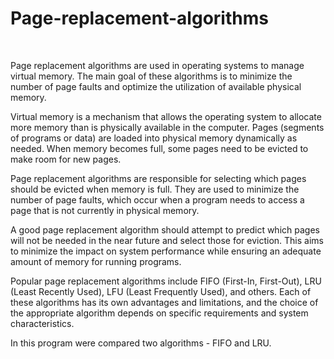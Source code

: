 # Page-replacement-algorithms

<br />

Page replacement algorithms are used in operating systems to manage virtual memory. The main goal of these algorithms is to minimize the number of page faults and optimize the utilization of available physical memory.

Virtual memory is a mechanism that allows the operating system to allocate more memory than is physically available in the computer. Pages (segments of programs or data) are loaded into physical memory dynamically as needed. When memory becomes full, some pages need to be evicted to make room for new pages.

Page replacement algorithms are responsible for selecting which pages should be evicted when memory is full. They are used to minimize the number of page faults, which occur when a program needs to access a page that is not currently in physical memory.

A good page replacement algorithm should attempt to predict which pages will not be needed in the near future and select those for eviction. This aims to minimize the impact on system performance while ensuring an adequate amount of memory for running programs.

Popular page replacement algorithms include FIFO (First-In, First-Out), LRU (Least Recently Used), LFU (Least Frequently Used), and others. Each of these algorithms has its own advantages and limitations, and the choice of the appropriate algorithm depends on specific requirements and system characteristics.

In this program were compared two algorithms - FIFO and LRU.
